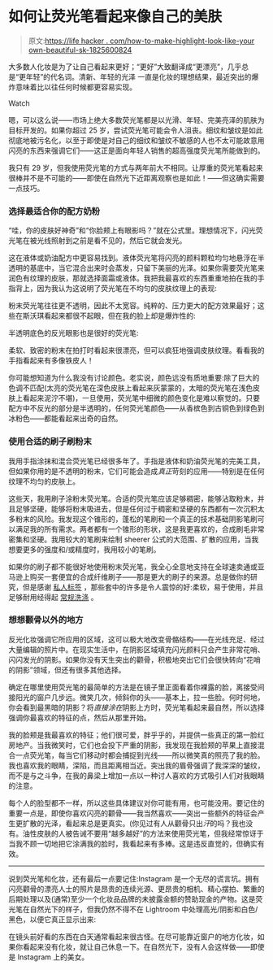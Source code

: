 # 如何让荧光笔看起来像自己的美肤

> 原文:[https://life hacker . com/how-to-make-highlight-look-like-your own-beautiful-sk-1825600824](https://lifehacker.com/how-to-make-highlighter-look-like-your-own-beautiful-sk-1825600824)

大多数人化妆是为了让自己看起来更好；“更好”大致翻译成“更漂亮”，几乎总是“更年轻”的代名词。清新、年轻的光泽 一直是化妆的理想结果，最近突出的爆炸意味着比以往任何时候都更容易实现。

Watch

嗯，可以这么说——市场上绝大多数荧光笔都是以光滑、年轻、完美亮泽的肌肤为目标开发的。如果你超过 25 岁，尝试荧光笔可能会令人沮丧。细纹和皱纹是如此彻底地被污名化，以至于即使是对自己的细纹和皱纹不敏感的人也不太可能故意用闪亮的东西来强调它们——这正是面向年轻人销售的超高强度荧光笔所能做到的。

我只有 29 岁，但我使用荧光笔的方式与两年前大不相同。让厚重的荧光笔看起来很棒并不是不可能的——即使在自然光下近距离观察也是如此！——但这确实需要一点技巧。

### 选择最适合你的配方奶粉

“哇，你的皮肤好神奇”和“你脸颊上有眼影吗？”就在公式里。理想情况下，闪光荧光笔在被光线照射到之前是看不见的，然后它就会发光。

这在液体或奶油配方中更容易找到。液体荧光笔将闪亮的颜料颗粒均匀地悬浮在半透明的基底中，当它混合出来时会蒸发，只留下美丽的光泽。如果你需要荧光笔来润色有纹理的皮肤，那就选择面霜或液体。我把我最喜欢的东西重重地拍在我的手指背上，因为我认为这说明了荧光笔在不均匀的皮肤纹理上的表现:

粉末荧光笔往往更不透明，因此不太宽容。纯粹的、压力更大的配方效果最好；这些在斯沃琪看起来都很不起眼，但在我的脸上却是爆炸性的:

半透明底色的反光眼影也是很好的荧光笔:

柔软、致密的粉末在拍打时看起来很漂亮，但可以疯狂地强调皮肤纹理。看看我的手指看起来有多像铁皮人！

你可能想知道为什么我没有讨论颜色。老实说，颜色远没有质地重要:除了巨大的色调不匹配(太亮的荧光笔在深色皮肤上看起来灰蒙蒙的，太暗的荧光笔在浅色皮肤上看起来泥泞不堪)，一旦使用，荧光笔中细微的颜色变化是难以察觉的。只要配方中不反光的部分是半透明的，任何荧光笔颜色——从香槟色到古铜色到绿色到冰粉色——都能看起来出奇的自然。

### 使用合适的刷子刷粉末

我用手指涂抹和混合荧光笔已经很多年了。手指是液体和奶油荧光笔的完美工具，但如果你用的是不透明的粉末，它们可能会造成*真正*苛刻的应用——特别是在任何纹理不均匀的皮肤上。

这些天，我用刷子涂粉末荧光笔。合适的荧光笔应该足够稠密，能够沾取粉末，并且足够坚硬，能够将粉末吸进去，但是任何过于稠密和坚硬的东西都有一次沉积太多粉末的风险。我发现这个锥形的，蓬松的笔刷和一个真正的技术基础阴影笔刷可以满足我的所有需求。两者都有一个锥形的形状，这是我更喜欢的，合成刷毛非常密集和坚硬。我用较大的笔刷来绘制 sheerer 公式的大范围、扩散的应用，当我想要更多的强度和/或精度时，我用较小的笔刷。

如果你的刷子都不能很好地使用粉末荧光笔，我全心全意地支持在全球速卖通或亚马逊上购买一套便宜的合成纤维刷子——那是更大的刷子的来源。总是做你的研究，但是感谢 [私人标签](https://en.wikipedia.org/wiki/Private_label) ，那些套中的许多是令人震惊的好:柔软，易于使用，并且足够耐用经得起 [常规洗涤](https://lifehacker.com/keep-makeup-brushes-healthier-with-regular-cleaning-1501207534) 。

### 想想颧骨以外的地方

反光化妆强调它所应用的区域，这可以极大地改变骨骼结构——在光线充足、经过大量编辑的照片中。在现实生活中，在阴影区域填充闪光颜料只会产生非常花哨、闪闪发光的阴影。如果你没有天生突出的颧骨，积极地突出它们会很快转向“花哨的阴影”领域，但还有很多其他选择。

确定在哪里使用荧光笔的最简单的方法是在镜子里正面看着你裸露的脸，离接受间接阳光的窗户几步远。微笑几次，倾斜你的头——基本上，拉一些脸。何时何地，你会看到最黑暗的阴影？将*直接涂在*阴影上方时，荧光笔看起来最自然，所以选择强调你最喜欢的特征的点，然后从那里开始。

我的脸颊是我最喜欢的特征；他们很可爱，胖乎乎的，并提供一些真正的第一脸红房地产。当我微笑时，它们也会投下严重的阴影，我发现在我脸颊的苹果上直接混合一点荧光笔，每当它们移动时都会捕捉到光线——所以微笑真的照亮了我的脸。我也喜欢我的眼睛，深陷，而且距离相当近。突出我的眉骨强调了我深深的皱纹，而不是与之斗争，在我的鼻梁上增加一点以一种讨人喜欢的方式吸引人们对我眼睛的注意。

每个人的脸型都不一样，所以这些具体建议对你可能有用，也可能没用。要记住的重要一点是，即使你喜欢闪亮的颧骨——我当然喜欢——突出一些额外的特征会产生更扩散的光泽，看起来总是更真实。(你见过有人从颧骨只出*汗*的吗？我也没有。油性皮肤的人被告诫不要用“越多越好”的方法来使用荧光笔，但我经常惊讶于当我不顾一切地把它涂满我的脸时，我看起来有多棒。这是违反直觉的，但确实有效。

* * *

说到荧光笔和化妆，还有最后一点要记住:Instagram 是一个无尽的谎言坑。拥有闪亮颧骨的漂亮人士的照片是昂贵的连续光源、更昂贵的相机、精心摆拍、繁重的后期处理以及(通常)至少一个化妆品品牌的未披露金额的赞助现金的产物。这是荧光笔在自然光下的样子，但我仍然不得不在 Lightroom 中处理高光/阴影和白色/黑色，以便它真正显示出来:

在镜头前好看的东西在白天通常看起来很古怪。在尽可能靠近窗户的地方化妆，如果你看起来没有化妆，就让自己休息一下。在自然光下，没有人会这样做——即使是 Instagram 上的美女。